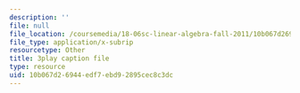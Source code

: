 ```yaml
---
description: ''
file: null
file_location: /coursemedia/18-06sc-linear-algebra-fall-2011/10b067d26944edf7ebd92895cec8c3dc_h0m2tsmSPTI.srt
file_type: application/x-subrip
resourcetype: Other
title: 3play caption file
type: resource
uid: 10b067d2-6944-edf7-ebd9-2895cec8c3dc
---
```

